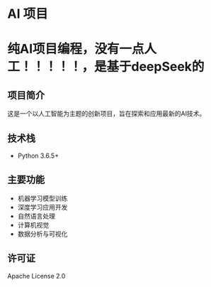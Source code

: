 # AI 项目
# 纯AI项目编程，没有一点人工！！！！！，是基于deepSeek的
## 项目简介
这是一个以人工智能为主题的创新项目，旨在探索和应用最新的AI技术。


## 技术栈
- Python 3.6.5+


## 主要功能
- 机器学习模型训练
- 深度学习应用开发
- 自然语言处理
- 计算机视觉
- 数据分析与可视化


## 许可证
Apache License 2.0
